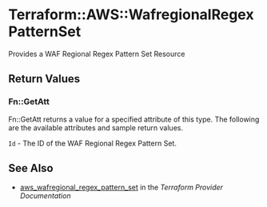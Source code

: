 # Terraform::AWS::WafregionalRegexPatternSet

Provides a WAF Regional Regex Pattern Set Resource

## Return Values

### Fn::GetAtt

Fn::GetAtt returns a value for a specified attribute of this type. The following are the available attributes and sample return values.

`Id` - The ID of the WAF Regional Regex Pattern Set.

## See Also

* [aws_wafregional_regex_pattern_set](https://www.terraform.io/docs/providers/aws/r/wafregional_regex_pattern_set.html) in the _Terraform Provider Documentation_